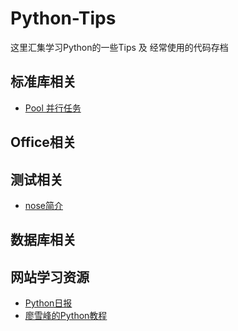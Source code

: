 # Python-Tips

这里汇集学习Python的一些Tips 及 经常使用的代码存档

## 标准库相关

- [Pool 并行任务](http://python.jobbole.com/58700/)

## Office相关

## 测试相关

- [nose简介](http://pythontesting.net/framework/nose/nose-introduction/)

## 数据库相关

## 网站学习资源

- [Python日报](http://py.memect.com/)
- [廖雪峰的Python教程](http://www.liaoxuefeng.com/wiki/0014316089557264a6b348958f449949df42a6d3a2e542c000)